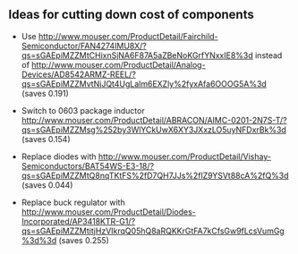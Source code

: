 Ideas for cutting down cost of components
-----

* Use http://www.mouser.com/ProductDetail/Fairchild-Semiconductor/FAN4274IMU8X/?qs=sGAEpiMZZMtCHixnSjNA6F87A5aZBeNoKGrfYNxxIE8%3d instead of http://www.mouser.com/ProductDetail/Analog-Devices/AD8542ARMZ-REEL/?qs=sGAEpiMZZMvtNjJQt4UgLalm6EXZly%2fyxAfa6OOOG5A%3d (saves 0.191)

* Switch to 0603 package inductor http://www.mouser.com/ProductDetail/ABRACON/AIMC-0201-2N7S-T/?qs=sGAEpiMZZMsg%252by3WlYCkUwX6XY3JXxzLO5uyNFDxrBk%3d (saves 0.154)

* Replace diodes with http://www.mouser.com/ProductDetail/Vishay-Semiconductors/BAT54WS-E3-18/?qs=sGAEpiMZZMtQ8nqTKtFS%2fD7QH7JJs%2flZ9YSVt88cA%2fQ%3d (saves 0.044)

* Replace buck regulator with http://www.mouser.com/ProductDetail/Diodes-Incorporated/AP3418KTR-G1/?qs=sGAEpiMZZMtitjHzVIkrqQ05hQ8aRQKKrGtFA7kCfsGw9fLcsVumGg%3d%3d (saves 0.255)
